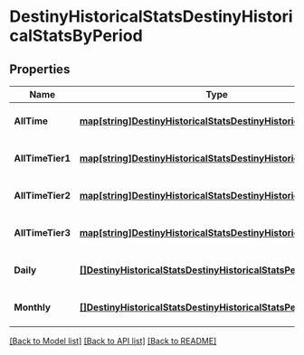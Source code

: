 # DestinyHistoricalStatsDestinyHistoricalStatsByPeriod

## Properties
Name | Type | Description | Notes
------------ | ------------- | ------------- | -------------
**AllTime** | [**map[string]DestinyHistoricalStatsDestinyHistoricalStatsValue**](Destiny.HistoricalStats.DestinyHistoricalStatsValue.md) |  | [optional] [default to null]
**AllTimeTier1** | [**map[string]DestinyHistoricalStatsDestinyHistoricalStatsValue**](Destiny.HistoricalStats.DestinyHistoricalStatsValue.md) |  | [optional] [default to null]
**AllTimeTier2** | [**map[string]DestinyHistoricalStatsDestinyHistoricalStatsValue**](Destiny.HistoricalStats.DestinyHistoricalStatsValue.md) |  | [optional] [default to null]
**AllTimeTier3** | [**map[string]DestinyHistoricalStatsDestinyHistoricalStatsValue**](Destiny.HistoricalStats.DestinyHistoricalStatsValue.md) |  | [optional] [default to null]
**Daily** | [**[]DestinyHistoricalStatsDestinyHistoricalStatsPeriodGroup**](Destiny.HistoricalStats.DestinyHistoricalStatsPeriodGroup.md) |  | [optional] [default to null]
**Monthly** | [**[]DestinyHistoricalStatsDestinyHistoricalStatsPeriodGroup**](Destiny.HistoricalStats.DestinyHistoricalStatsPeriodGroup.md) |  | [optional] [default to null]

[[Back to Model list]](../README.md#documentation-for-models) [[Back to API list]](../README.md#documentation-for-api-endpoints) [[Back to README]](../README.md)


